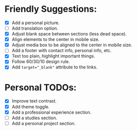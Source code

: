# Friendly Suggestions:

- [x] Add a personal picture.
- [ ] Add translation option.
- [x] Adjust blank space between sections (less dead space).
- [x] Align elements to the center in mobile size.
- [x] Adjust media box to be aligned to the center in mobile size.
- [ ] Add a footer with contact info, personal info, etc.
- [x] Text too plain, highlight important things.
- [x] Follow 60/30/10 design rule.
- [x] Add `target="_blank"` attribute to the links.

# Personal TODOs:

- [x] Improve text contrast.
- [x] Add theme toggle.
- [x] Add a professional experience section.
- [ ] Add a studies section.
- [ ] Add a personal project section.

